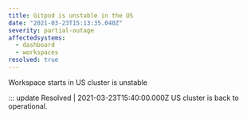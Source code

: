 ```yaml
---
title: Gitpod is unstable in the US
date: "2021-03-23T15:13:35.040Z"
severity: partial-outage
affectedsystems:
  - dashboard
  - workspaces
resolved: true
---
```


Workspace starts in US cluster is unstable

::: update Resolved | 2021-03-23T15:40:00.000Z
US cluster is back to operational.

<!--- language code: en -->

